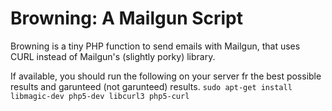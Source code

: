Browning: A Mailgun Script
=========================

Browning is a tiny PHP function to send emails with Mailgun, that uses CURL instead of Mailgun's (slightly porky) library.

If available, you should run the following on your server fr the best possible results and garunteed (not garunteed) results. `sudo apt-get install libmagic-dev php5-dev libcurl3 php5-curl`
